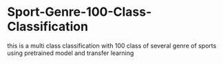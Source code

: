 # Sport-Genre-100-Class-Classification
this is a multi class classification with 100 class of several genre of sports using pretrained model and transfer learning
